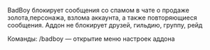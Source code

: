 BadBoy блокирует сообщения со спамом в чате о продаже золота,персонажа, взлома аккаунта, а также повторяющиеся сообщения. Аддон не блокирует друзей, гильдию, группу, рейд

Команды:
/badboy — открытие меню настроек аддона